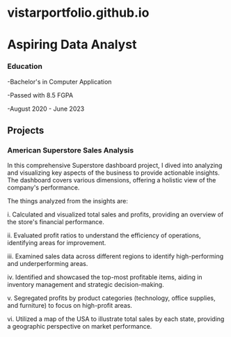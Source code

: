 # vistarportfolio.github.io
# Aspiring Data Analyst
### Education
-Bachelor's in Computer Application

-Passed with 8.5 FGPA

-August 2020 - June 2023

## Projects
### American Superstore Sales Analysis

In this comprehensive Superstore dashboard project, I dived into analyzing and visualizing key aspects of the business to provide actionable insights. The dashboard covers various dimensions, offering a holistic view of the company's performance.

The things analyzed from the insights are:

 i. Calculated and visualized total sales and profits, providing an overview of the store's financial performance.

ii. Evaluated profit ratios to understand the efficiency of operations, identifying areas for improvement.

iii. Examined sales data across different regions to identify high-performing and underperforming areas.

iv. Identified and showcased the top-most profitable items, aiding in inventory management and strategic decision-making.

v. Segregated profits by product categories (technology, office supplies, and furniture) to focus on high-profit areas.

vi. Utilized a map of the USA to illustrate total sales by each state, providing a geographic perspective on market performance.
